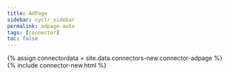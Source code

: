 ```yaml
---
title: AdPage
sidebar: cyclr_sidebar
permalink: adpage-auto
tags: [connector]
toc: false
---
```

{% assign connectordata = site.data.connectors-new.connector-adpage %}
{% include connector-new.html %}	